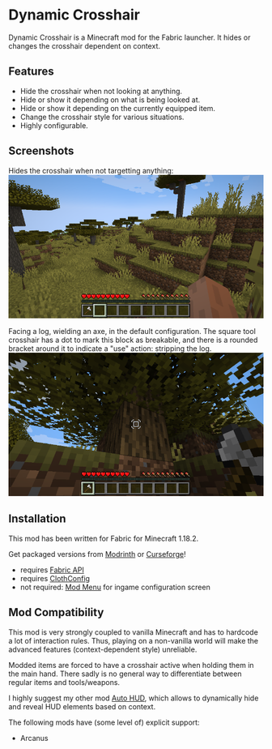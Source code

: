 # Dynamic Crosshair

Dynamic Crosshair is a Minecraft mod for the Fabric launcher.
It hides or changes the crosshair dependent on context.

## Features
* Hide the crosshair when not looking at anything.
* Hide or show it depending on what is being looked at.
* Hide or show it depending on the currently equipped item.
* Change the crosshair style for various situations.
* Highly configurable.

## Screenshots
Hides the crosshair when not targetting anything:
![Not targetting anything](screenshot1.png)

Facing a log, wielding an axe, in the default configuration.
The square tool crosshair has a dot to mark this block as breakable,
and there is a rounded bracket around it to indicate a "use" action: stripping the log.
![Targetting log](screenshot2.png)

## Installation
This mod has been written for Fabric for Minecraft 1.18.2.

Get packaged versions from [Modrinth](https://modrinth.com/mod/dynamiccrosshair) or [Curseforge](https://www.curseforge.com/minecraft/mc-mods/dynamic-crosshair)!

* requires [Fabric API](https://modrinth.com/mod/fabric-api)
* requires [ClothConfig](https://modrinth.com/mod/cloth-config)
* not required: [Mod Menu](https://modrinth.com/mod/modmenu) for ingame configuration screen

## Mod Compatibility
This mod is very strongly coupled to vanilla Minecraft and has to hardcode a lot of interaction rules.
Thus, playing on a non-vanilla world will make the advanced features (context-dependent style) unreliable.

Modded items are forced to have a crosshair active when holding them in the main hand.
There sadly is no general way to differentiate between regular items and tools/weapons.

I highly suggest my other mod [Auto HUD](https://modrinth.com/mod/autohud), which allows to dynamically hide and reveal HUD elements
based on context.

The following mods have (some level of) explicit support:
* Arcanus
